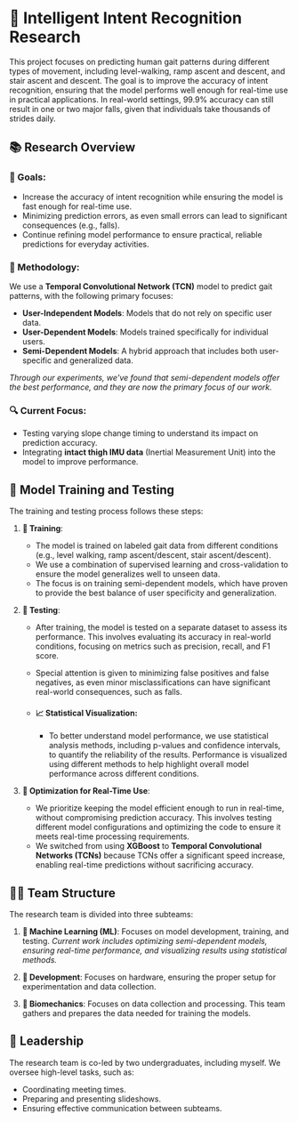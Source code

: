 # 🦿 Intelligent Intent Recognition Research

This project focuses on predicting human gait patterns during different types of movement, including level-walking, ramp ascent and descent, and stair ascent and descent. The goal is to improve the accuracy of intent recognition, ensuring that the model performs well enough for real-time use in practical applications. In real-world settings, 99.9% accuracy can still result in one or two major falls, given that individuals take thousands of strides daily.

## 📚 Research Overview

### 🎯 Goals:

* Increase the accuracy of intent recognition while ensuring the model is fast enough for real-time use.
* Minimizing prediction errors, as even small errors can lead to significant consequences (e.g., falls).
* Continue refining model performance to ensure practical, reliable predictions for everyday activities.

### 🔧 Methodology:

We use a **Temporal Convolutional Network (TCN)** model to predict gait patterns, with the following primary focuses:

* **User-Independent Models**: Models that do not rely on specific user data.
* **User-Dependent Models**: Models trained specifically for individual users.
* **Semi-Dependent Models**: A hybrid approach that includes both user-specific and generalized data.

*Through our experiments, we've found that semi-dependent models offer the best performance, and they are now the primary focus of our work.*

### 🔍 Current Focus:

* Testing varying slope change timing to understand its impact on prediction accuracy.
* Integrating **intact thigh IMU data** (Inertial Measurement Unit) into the model to improve performance.

## 🧪 Model Training and Testing

The training and testing process follows these steps:

1. **🧬 Training**:

   * The model is trained on labeled gait data from different conditions (e.g., level walking, ramp ascent/descent, stair ascent/descent).
   * We use a combination of supervised learning and cross-validation to ensure the model generalizes well to unseen data.
   * The focus is on training semi-dependent models, which have proven to provide the best balance of user specificity and generalization.

2. **🧱 Testing**:

   * After training, the model is tested on a separate dataset to assess its performance. This involves evaluating its accuracy in real-world conditions, focusing on metrics such as precision, recall, and F1 score.
   * Special attention is given to minimizing false positives and false negatives, as even minor misclassifications can have significant real-world consequences, such as falls.
   * #### 📈 Statistical Visualization:

     * To better understand model performance, we use statistical analysis methods, including p-values and confidence intervals, to quantify the reliability of the results. Performance is visualized using different methods to help highlight overall model performance across different conditions.

3. **🚀 Optimization for Real-Time Use**:

   * We prioritize keeping the model efficient enough to run in real-time, without compromising prediction accuracy. This involves testing different model configurations and optimizing the code to ensure it meets real-time processing requirements.
   * We switched from using **XGBoost** to **Temporal Convolutional Networks (TCNs)** because TCNs offer a significant speed increase, enabling real-time predictions without sacrificing accuracy.

## 🧑‍🔬 Team Structure

The research team is divided into three subteams:

1. **🧠 Machine Learning (ML)**: Focuses on model development, training, and testing.
   *Current work includes optimizing semi-dependent models, ensuring real-time performance, and visualizing results using statistical methods.*

2. **🔨 Development**: Focuses on hardware, ensuring the proper setup for experimentation and data collection.

3. **🦵 Biomechanics**: Focuses on data collection and processing. This team gathers and prepares the data needed for training the models.

## 🧭 Leadership

The research team is co-led by two undergraduates, including myself. We oversee high-level tasks, such as:

* Coordinating meeting times.
* Preparing and presenting slideshows.
* Ensuring effective communication between subteams.
